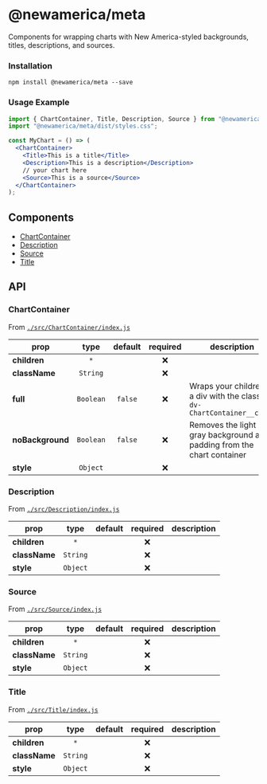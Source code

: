 # @newamerica/meta

Components for wrapping charts with New America-styled backgrounds, titles, descriptions, and sources.

### Installation

```
npm install @newamerica/meta --save
```

### Usage Example

```jsx
import { ChartContainer, Title, Description, Source } from "@newamerica/meta";
import "@newamerica/meta/dist/styles.css";

const MyChart = () => (
  <ChartContainer>
    <Title>This is a title</Title>
    <Description>This is a description</Description>
    // your chart here
    <Source>This is a source</Source>
  </ChartContainer>
);
```


## Components



  - [ChartContainer](#chartcontainer)
  - [Description](#description)
  - [Source](#source)
  - [Title](#title)

## API




### ChartContainer
 
From [`./src/ChartContainer/index.js`](./src/ChartContainer/index.js)
 

 
prop | type | default | required | description
---- | :----: | :-------: | :--------: | -----------
**children** | `*` |  | :x: | 
**className** | `String` |  | :x: | 
**full** | `Boolean` | `false` | :x: | Wraps your children in a div with the class `dv-ChartContainer__child`
**noBackground** | `Boolean` | `false` | :x: | Removes the light gray background and padding from the chart container
**style** | `Object` |  | :x: | 
 
 
 


### Description
 
From [`./src/Description/index.js`](./src/Description/index.js)
 

 
prop | type | default | required | description
---- | :----: | :-------: | :--------: | -----------
**children** | `*` |  | :x: | 
**className** | `String` |  | :x: | 
**style** | `Object` |  | :x: | 
 
 
 


### Source
 
From [`./src/Source/index.js`](./src/Source/index.js)
 

 
prop | type | default | required | description
---- | :----: | :-------: | :--------: | -----------
**children** | `*` |  | :x: | 
**className** | `String` |  | :x: | 
**style** | `Object` |  | :x: | 
 
 
 


### Title
 
From [`./src/Title/index.js`](./src/Title/index.js)
 

 
prop | type | default | required | description
---- | :----: | :-------: | :--------: | -----------
**children** | `*` |  | :x: | 
**className** | `String` |  | :x: | 
**style** | `Object` |  | :x: | 
 
 
 
